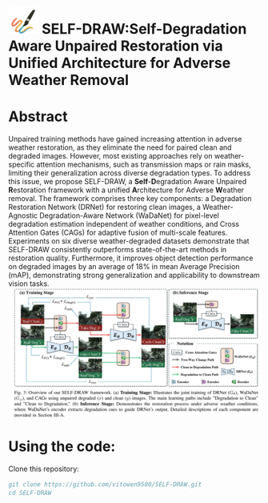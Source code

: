 # <img src="image/SELF-DRAW1.png" alt="icon" width="60"/> SELF-DRAW:Self-Degradation Aware Unpaired Restoration via Unified Architecture for Adverse Weather Removal

# Abstract
Unpaired training methods have gained increasing attention in adverse weather restoration, as they eliminate the need for paired clean and degraded images. However, most existing approaches rely on weather-specific attention mechanisms, such as transmission maps or rain masks, limiting their generalization across diverse degradation types. To address this issue, we propose SELF-DRAW, a **Self**-**D**egradation Aware Unpaired **R**estoration framework with a unified **A**rchitecture for Adverse **W**eather removal. The framework comprises three key components: a Degradation Restoration Network (DRNet) for restoring clean images, a Weather-Agnostic Degradation-Aware Network (WaDaNet) for pixel-level degradation estimation independent of weather conditions, and Cross Attention Gates (CAGs) for adaptive fusion of multi-scale features. Experiments on six diverse weather-degraded datasets demonstrate that SELF-DRAW consistently outperforms state-of-the-art methods in restoration quality. Furthermore, it improves object detection performance on degraded images by an average of 18\% in mean Average Precision (mAP), demonstrating strong generalization and applicability to downstream vision tasks.
<img src="image/Fig3.JPG" alt="icon"/>


# Using the code:
Clone this repository:
```bib
git clone https://github.com/vitowen9580/SELF-DRAW.git
cd SELF-DRAW
